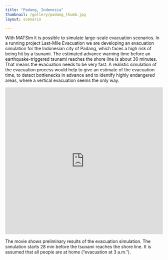 ```yaml
---
title: "Padang, Indonesia"
thumbnail: /gallery/padang_thumb.jpg
layout: scenario

---
```

With MATSim it is possible to simulate large-scale evacuation scenarios. In a running project Last-Mile Evacuation we are developing an evacuation simulation for the Indonesian city of Padang, which faces a high risk of being hit by a tsunami. The estimated advance warning time before an earthquake-triggered tsunami reaches the shore line is about 30 minutes. That means the evacuation needs to be very fast. A realistic simulation of the evacuation process would help to give an estimate of the evacuation time, to detect bottlenecks in advance and to identify highly endangered areas, where a vertical evacuation seems the only way.

<iframe allowfullscreen="" frameborder="0" height="468" mozallowfullscreen="" src="https://player.vimeo.com/video/138598872" webkitallowfullscreen="" width="100%"></iframe>

The movie shows preliminary results of the evacuation simulation. The simulation starts 28 min before the tsunami reaches the shore line. It is assumed that all people are at home (“evacuation at 3 a.m.”).


